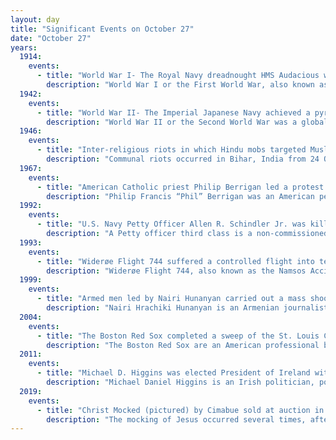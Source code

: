 ```yaml
---
layout: day
title: "Significant Events on October 27"
date: "October 27"
years:
  1914:
    events:
      - title: "World War I- The Royal Navy dreadnought HMS Audacious was sunk by a mine, but its loss was kept secret for four years."
        description: "World War I or the First World War, also known as the Great War, was a global conflict between two coalitions- the Allies and the Central Powers. Fighting took place mainly in Europe and the Middle East, as well as in parts of Africa and the Asia-Pacific, and in Europe was characterised by trench warfare; the widespread use of artillery, machine guns, and chemical weapons (gas); and the introductions of tanks and aircraft. World War I was one of the deadliest conflicts in history, resulting in an estimated 10 million military dead and more than 20 million wounded, plus some 10 million civilian dead from causes including genocide. The movement of large numbers of people was a major factor in the deadly Spanish flu pandemic."
  1942:
    events:
      - title: "World War II- The Imperial Japanese Navy achieved a pyrrhic victory against the United States at the Battle of the Santa Cruz Islands."
        description: "World War II or the Second World War was a global conflict between two coalitions- the Allies and the Axis powers. Nearly all of the world's countries participated, with many nations mobilising all resources in pursuit of total war. Tanks and aircraft played major roles, enabling the strategic bombing of cities and delivery of the first and only nuclear weapons ever used in war. World War II was the deadliest conflict in history, resulting in 70 to 85 million deaths, more than half of which were civilians. Millions died in genocides, including the Holocaust, and by massacres, starvation, and disease. After the Allied victory, Germany, Austria, Japan, and Korea were occupied, and German and Japanese leaders were tried for war crimes."
  1946:
    events:
      - title: "Inter-religious riots in which Hindu mobs targeted Muslim families began in the Indian state of Bihar, resulting in 2,000 to 30,000 deaths."
        description: "Communal riots occurred in Bihar, India from 24 October to 11 November 1946, in which Hindu mobs targeted Muslim families. The riots were triggered by the Great Calcutta Killings, as well as the Noakhali riots earlier that year. Mahatma Gandhi declared that he would fast unto death if the riots did not stop. The riots were part of a sequence of communal violence that culminated in the partition of India."
  1967:
    events:
      - title: "American Catholic priest Philip Berrigan led a protest against the Vietnam War by pouring blood over Selective Service records in Baltimore, Maryland."
        description: "Philip Francis “Phil” Berrigan was an American peace activist and Catholic priest with the Josephites. He engaged in nonviolent, civil disobedience in the cause of peace and nuclear disarmament and was often arrested."
  1992:
    events:
      - title: "U.S. Navy Petty Officer Allen R. Schindler Jr. was killed in Sasebo, Japan, for being gay, which led to the U.S. Armed Forces' 'don't ask, don't tell' policy."
        description: "A Petty officer third class is a non-commissioned officer in some navies and coast guards."
  1993:
    events:
      - title: "Widerøe Flight 744 suffered a controlled flight into terrain while on approach to Namsos Airport, Norway, killing two crew members and four passengers."
        description: "Widerøe Flight 744, also known as the Namsos Accident, was a scheduled flight of Widerøes Flyveselskap from Trondheim Airport, Værnes, via Namsos, to Rørvik Airport, Ryumsjøen, Norway. On 27 October 1993, the de Havilland Canada DHC-6-300 Twin Otter serving the flight underwent a controlled flight into terrain during its approach to Namsos Airport, Høknesøra. The incident occurred at 19-16-48 and killed six of the nineteen people on board, including the crew of two. The aircraft crashed at Berg in Overhalla Municipality because it held too low an altitude."
  1999:
    events:
      - title: "Armed men led by Nairi Hunanyan carried out a mass shooting at the Armenian parliament, killing Prime Minister Vazgen Sargsyan (pictured), National Assembly speaker Karen Demirchyan, and six others."
        description: "Nairi Hrachiki Hunanyan is an Armenian journalist who led the armed attack on the Armenian parliament on 27 October 1999 and killed Prime Minister Vazgen Sargsyan and Parliament Speaker Karen Demirchyan and six other politicians."
  2004:
    events:
      - title: "The Boston Red Sox completed a sweep of the St. Louis Cardinals to win the 2004 World Series, breaking the so-called 'Curse of the Bambino'."
        description: "The Boston Red Sox are an American professional baseball team based in Boston. The Red Sox compete in Major League Baseball (MLB) as a member club of the American League (AL) East Division. Founded in 1901 as one of the American League's eight charter franchises, the team's home ballpark has been Fenway Park since 1912. The 'Red Sox' name was chosen by the team owner, John I. Taylor, c. 1908, following the lead of previous teams that had been known as the 'Boston Red Stockings', including the Boston Braves. The team has won nine World Series championships, tied for the third-most of any MLB team, and has played in thirteen World Series. Their most recent World Series appearance and win was in 2018. In addition, they won the 1904 American League pennant, but were not able to defend their 1903 World Series championship when the New York Giants refused to participate in the 1904 World Series."
  2011:
    events:
      - title: "Michael D. Higgins was elected President of Ireland with far more votes than any politician in the country's history."
        description: "Michael Daniel Higgins is an Irish politician, poet, broadcaster, and sociologist who has been serving as the ninth president of Ireland since 2011."
  2019:
    events:
      - title: "Christ Mocked (pictured) by Cimabue sold at auction in France for €19.5 million, a record for a pre-1500 artwork."
        description: "The mocking of Jesus occurred several times, after his trial and before his crucifixion according to the canonical gospels of the New Testament. It is considered part of the passion of Jesus."
---
```

